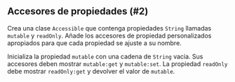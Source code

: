 ## Accesores de propiedades (#2)

Crea una clase `Accessible` que contenga propiedades `String` llamadas `mutable` y `readOnly`. Añade los accesores de propiedad personalizados apropiados para que cada propiedad se ajuste a su nombre.

Inicializa la propiedad `mutable` con una cadena de `String` vacía. Sus accesores deben mostrar `mutable:get` y `mutable:set`. La propiedad `readOnly` debe mostrar `readOnly:get` y devolver el valor de `mutable`.